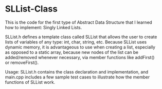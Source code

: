 # SLList-Class
This is the code for the first type of Abstract Data Structure that I learned how to implement: Singly Linked Lists.

SLList.h defines a template class called SLList that allows the user to create lists of variables of any type: int, char, string, etc. Because SLList uses dynamic memory, it is advantageous to use when creating a list, especially as opposed to a static array, because new nodes of the list can be added/removed whenever necessary, via member functions like addFirst() or removeFirst(). 

Usage: 
SLList.h contains the class declaration and implementation, and main.cpp includes a few sample test cases to illustrate how the member functions of SLList work.

